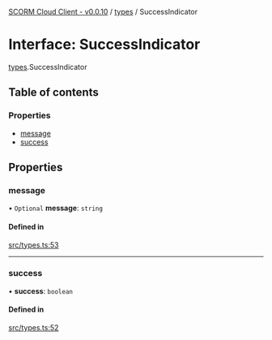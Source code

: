 [SCORM Cloud Client - v0.0.10](../README.md) / [types](../modules/types.md) / SuccessIndicator

# Interface: SuccessIndicator

[types](../modules/types.md).SuccessIndicator

## Table of contents

### Properties

- [message](types.SuccessIndicator.md#message)
- [success](types.SuccessIndicator.md#success)

## Properties

### message

• `Optional` **message**: `string`

#### Defined in

[src/types.ts:53](https://github.com/distributhor/scormcloud-client/blob/8456234/src/types.ts#L53)

___

### success

• **success**: `boolean`

#### Defined in

[src/types.ts:52](https://github.com/distributhor/scormcloud-client/blob/8456234/src/types.ts#L52)
